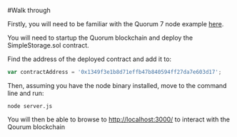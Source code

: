 #Walk through

Firstly, you will need to be familiar with the Quorum 7 node example [here](https://github.com/adam-p/markdown-here/wiki/Markdown-Cheatsheet). 

You will need to startup the Quorum blockchain and deploy the SimpleStorage.sol contract.

Find the address of the deployed contract and add it to:

```javascript
var contractAddress = '0x1349f3e1b8d71effb47b840594ff27da7e603d17';
```

Then, assuming you have the node binary installed, move to the command line and run:

```
node server.js
```

You will then be able to browse to [http://localhost:3000/](http://localhost:3000/) to interact with the Qourum blockchain
